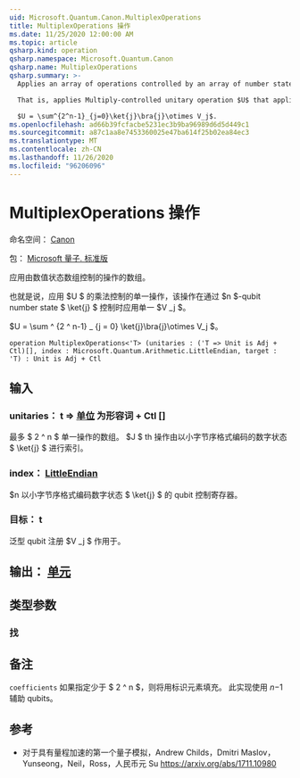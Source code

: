 ```yaml
---
uid: Microsoft.Quantum.Canon.MultiplexOperations
title: MultiplexOperations 操作
ms.date: 11/25/2020 12:00:00 AM
ms.topic: article
qsharp.kind: operation
qsharp.namespace: Microsoft.Quantum.Canon
qsharp.name: MultiplexOperations
qsharp.summary: >-
  Applies an array of operations controlled by an array of number states.

  That is, applies Multiply-controlled unitary operation $U$ that applies a unitary $V_j$ when controlled by $n$-qubit number state $\ket{j}$.

  $U = \sum^{2^n-1}_{j=0}\ket{j}\bra{j}\otimes V_j$.
ms.openlocfilehash: ad66b39fcfacbe5231ec3b9ba96989d6d5d449c1
ms.sourcegitcommit: a87c1aa8e7453360025e47ba614f25b02ea84ec3
ms.translationtype: MT
ms.contentlocale: zh-CN
ms.lasthandoff: 11/26/2020
ms.locfileid: "96206096"
---
```

# <a name="multiplexoperations-operation"></a>MultiplexOperations 操作

命名空间： [Canon](xref:Microsoft.Quantum.Canon)

包： [Microsoft 量子. 标准版](https://nuget.org/packages/Microsoft.Quantum.Standard)


应用由数值状态数组控制的操作的数组。

也就是说，应用 $U $ 的乘法控制的单一操作，该操作在通过 $n $-qubit number state $ \ket{j} $ 控制时应用单一 $V _j $。

$U = \sum ^ {2 ^ n-1} _ {j = 0} \ket{j}\bra{j}\otimes V_j $。

```qsharp
operation MultiplexOperations<'T> (unitaries : ('T => Unit is Adj + Ctl)[], index : Microsoft.Quantum.Arithmetic.LittleEndian, target : 'T) : Unit is Adj + Ctl
```


## <a name="input"></a>输入

### <a name="unitaries--t--unit--is-adj--ctl"></a>unitaries： t => [单位](xref:microsoft.quantum.lang-ref.unit)  为形容词 + Ctl []

最多 $ 2 ^ n $ 单一操作的数组。 $J $ th 操作由以小字节序格式编码的数字状态 $ \ket{j} $ 进行索引。


### <a name="index--littleendian"></a>index： [LittleEndian](xref:Microsoft.Quantum.Arithmetic.LittleEndian)

$n 以小字节序格式编码数字状态 $ \ket{j} $ 的 qubit 控制寄存器。


### <a name="target--t"></a>目标： t

泛型 qubit 注册 $V _j $ 作用于。



## <a name="output--unit"></a>输出： [单元](xref:microsoft.quantum.lang-ref.unit)



## <a name="type-parameters"></a>类型参数

### <a name="t"></a>找



## <a name="remarks"></a>备注

`coefficients` 如果指定少于 $ 2 ^ n $，则将用标识元素填充。 此实现使用 $n-$1 辅助 qubits。

## <a name="references"></a>参考

- 对于具有量程加速的第一个量子模拟，Andrew Childs，Dmitri Maslov，Yunseong，Neil，Ross，人民币元 Su https://arxiv.org/abs/1711.10980